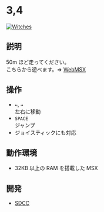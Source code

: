 # 3,4

[![Witches](http://img.youtube.com/vi/RdaknkQcfR4/0.jpg)](https://www.youtube.com/watch?v=RdaknkQcfR4)

## 説明
50m ほど走ってください。<br>
こちらから遊べます。⇒  [WebMSX](http://webmsx.org/?MACHINE=MSX1J&DISK=https://github.com/CoBinee/runner-msx/raw/main/diskimage/runner.dsk)

## 操作
- `←`, `→`<br>左右に移動
- `SPACE`<br>ジャンプ
- ジョイスティックにも対応

## 動作環境
- 32KB 以上の RAM を搭載した MSX

## 開発
- [SDCC](https://sdcc.sourceforge.net)
